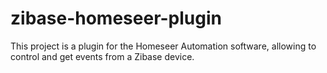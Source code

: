 # zibase-homeseer-plugin
This project is a plugin for the Homeseer Automation software, allowing to control and get events from a Zibase device.
